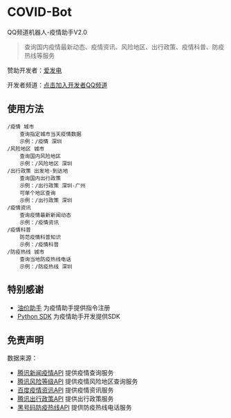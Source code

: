 # COVID-Bot
QQ频道机器人-疫情助手V2.0
> 查询国内疫情最新动态、疫情资讯、风险地区、出行政策、疫情科普、防疫热线等服务


赞助开发者：[爱发电](https://afdian.net/@nian-bot)

开发者频道：[点击加入开发者QQ频道](https://qun.qq.com/qqweb/qunpro/share?_wv=3&_wwv=128&appChannel=share&inviteCode=1MVLD4&appChannel=share&businessType=9&from=246610&biz=ka
)


## 使用方法

```
/疫情 城市
    查询指定城市当天疫情数据
    示例：/疫情 深圳
/风险地区 城市
    查询国内风险地区
    示例：/风险地区 深圳
/出行政策 出发地-到达地
    查询国内出行政策
    示例：/出行政策 深圳-广州
    可单个地区查询
    示例：/出行政策 深圳
/疫情资讯
    查询疫情最新新闻动态
    示例：/疫情资讯
/疫情科普
    防范疫情科普知识
    示例：/疫情科普
/防疫热线 城市
    查询当地防疫热线电话
    示例：/防疫热线 深圳
```

## 特别感谢

- [油价助手](https://github.com/wzpan/oil-price-bot/) 为疫情助手提供指令注册
- [Python SDK](https://github.com/tencent-connect/botpy) 为疫情助手开发提供SDK


## 免责声明
数据来源：  
- [腾讯新闻疫情API](https://news.qq.com/zt2020/page/feiyan.htm#/)  提供疫情查询服务
- [腾讯风险等级API](https://news.qq.com/zt2020/page/feiyan.htm#/)  提供疫情风险地区查询服务
- [百度疫情资讯API](https://voice.baidu.com/act/newpneumonia/newpneumonia/?from=osari_aladin_banner)  提供疫情资讯服务
- [腾讯出行政策API](https://news.qq.com/hdh5/sftravel.htm#/)  提供出行政策服务
- [黑号码防疫热线API](https://heihaoma.com/i-fangyi)  提供防疫热线电话服务
